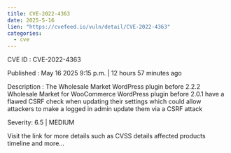 ```yaml
---
title: CVE-2022-4363
date: 2025-5-16
lien: "https://cvefeed.io/vuln/detail/CVE-2022-4363"
categories:
  - cve
---
```


CVE ID : CVE-2022-4363

Published :  May 16
2025
9:15 p.m. | 12 hours
57 minutes ago

Description : The Wholesale Market WordPress plugin before 2.2.2
Wholesale Market for WooCommerce WordPress plugin before 2.0.1 have a flawed CSRF check when updating their settings
which could allow attackers to make a logged in admin update them via a CSRF attack

Severity: 6.5 | MEDIUM

Visit the link for more details
such as CVSS details
affected products
timeline
and more...
